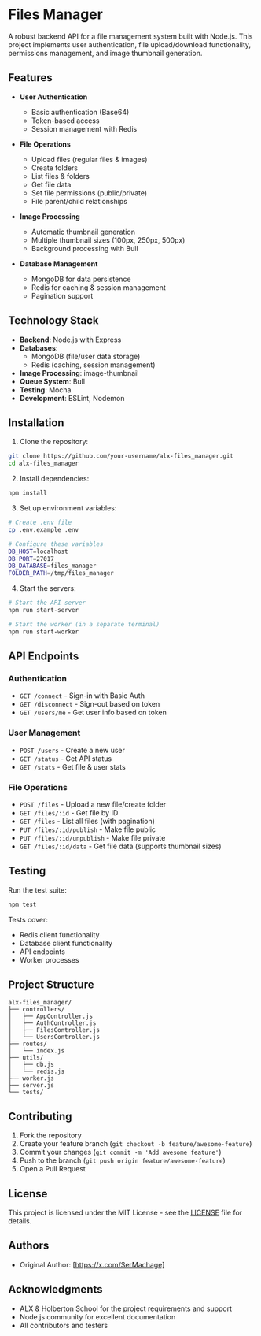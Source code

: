 # Files Manager

A robust backend API for a file management system built with Node.js. This project implements user authentication, file upload/download functionality, permissions management, and image thumbnail generation.

## Features

- **User Authentication**

  - Basic authentication (Base64)
  - Token-based access
  - Session management with Redis

- **File Operations**

  - Upload files (regular files & images)
  - Create folders
  - List files & folders
  - Get file data
  - Set file permissions (public/private)
  - File parent/child relationships

- **Image Processing**

  - Automatic thumbnail generation
  - Multiple thumbnail sizes (100px, 250px, 500px)
  - Background processing with Bull

- **Database Management**
  - MongoDB for data persistence
  - Redis for caching & session management
  - Pagination support

## Technology Stack

- **Backend**: Node.js with Express
- **Databases**:
  - MongoDB (file/user data storage)
  - Redis (caching, session management)
- **Image Processing**: image-thumbnail
- **Queue System**: Bull
- **Testing**: Mocha
- **Development**: ESLint, Nodemon

## Installation

1. Clone the repository:

```bash
git clone https://github.com/your-username/alx-files_manager.git
cd alx-files_manager
```

2. Install dependencies:

```bash
npm install
```

3. Set up environment variables:

```bash
# Create .env file
cp .env.example .env

# Configure these variables
DB_HOST=localhost
DB_PORT=27017
DB_DATABASE=files_manager
FOLDER_PATH=/tmp/files_manager
```

4. Start the servers:

```bash
# Start the API server
npm run start-server

# Start the worker (in a separate terminal)
npm run start-worker
```

## API Endpoints

### Authentication

- `GET /connect` - Sign-in with Basic Auth
- `GET /disconnect` - Sign-out based on token
- `GET /users/me` - Get user info based on token

### User Management

- `POST /users` - Create a new user
- `GET /status` - Get API status
- `GET /stats` - Get file & user stats

### File Operations

- `POST /files` - Upload a new file/create folder
- `GET /files/:id` - Get file by ID
- `GET /files` - List all files (with pagination)
- `PUT /files/:id/publish` - Make file public
- `PUT /files/:id/unpublish` - Make file private
- `GET /files/:id/data` - Get file data (supports thumbnail sizes)

## Testing

Run the test suite:

```bash
npm test
```

Tests cover:

- Redis client functionality
- Database client functionality
- API endpoints
- Worker processes

## Project Structure

```
alx-files_manager/
├── controllers/
│   ├── AppController.js
│   ├── AuthController.js
│   ├── FilesController.js
│   └── UsersController.js
├── routes/
│   └── index.js
├── utils/
│   ├── db.js
│   └── redis.js
├── worker.js
├── server.js
└── tests/
```

## Contributing

1. Fork the repository
2. Create your feature branch (`git checkout -b feature/awesome-feature`)
3. Commit your changes (`git commit -m 'Add awesome feature'`)
4. Push to the branch (`git push origin feature/awesome-feature`)
5. Open a Pull Request

## License

This project is licensed under the MIT License - see the [LICENSE](LICENSE) file for details.

## Authors

- Original Author: [https://x.com/SerMachage]

## Acknowledgments

- ALX & Holberton School for the project requirements and support
- Node.js community for excellent documentation
- All contributors and testers
